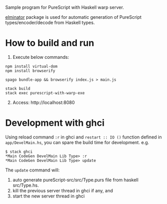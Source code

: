 Sample program for PureScript with Haskell warp server.

[elminator](https://hackage.haskell.org/package/purescript-bridge) package is used for automatic generation of PureScript types/encoder/decode from Haskell types.

# How to build and run

1. Execute below commands:

~~~
npm install virtual-dom
npm install browserify

spago bundle-app && browserify index.js > main.js

stack build
stack exec purescript-with-warp-exe
~~~

2. Access: http://localhost:8080

# Development with ghci

Using reload command `:r` in ghci and `restart :: IO ()` function defined 
in `app/DevelMain.hs`, you can spare the build time for development. e.g.

~~~
$ stack ghci
*Main CodeGen DevelMain Lib Type> :r
*Main CodeGen DevelMain Lib Type> update
~~~

The `update` command will:

1. auto generate pureScript-src/src/Type.purs file from haskell src/Type.hs.
2. kill the previous server thread in ghci if any, and
3. start the new server thread in ghci
